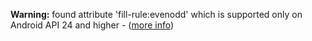 <b>Warning:</b> found attribute 'fill-rule:evenodd' which is supported only on Android API 24 and higher - (<a target='_blank' href='https://github.com/inloop/svg2android/issues/44'>more info</a>)